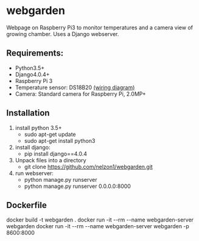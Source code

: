 # webgarden
Webpage on Raspberry Pi3 to monitor temperatures and a camera view of growing chamber. Uses a Django webserver.

## Requirements: 
* Python3.5+
* Django4.0.4+
* Raspberry Pi 3
* Temperature sensor: DS18B20 [(wiring diagram)](https://www.14core.com/wp-content/uploads/2015/11/Single-DS18B20-Temperature-Sensor-Wiring-diagram-Wired.jpg)
* Camera: Standard camera for Raspberry Pi, 2.0MP+
              
## Installation
1. install python 3.5+
    *   sudo apt-get update
    *   sudo apt-get install python3
2. install django:
    *   pip install django==4.0.4
3. Unpack files into a directory
    *   git clone https://github.com/nelzon1/webgarden.git
4. run webserver:
    *   python manage.py runserver
    *   python manage.py runserver 0.0.0.0:8000


## Dockerfile
docker build -t webgarden .
docker run -it --rm --name webgarden-server webgarden
docker run -it --rm --name webgarden-server webgarden -p 8600:8000